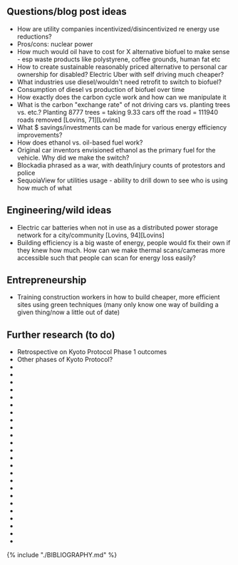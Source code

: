 ## Questions/blog post ideas
* How are utility companies incentivized/disincentivized re energy use reductions?
* Pros/cons: nuclear power
* How much would oil have to cost for X alternative biofuel to make sense - esp waste products like polystyrene, coffee grounds, human fat etc
* How to create sustainable reasonably priced alternative to personal car ownership for disabled? Electric Uber with self driving much cheaper?
* What industries use diesel/wouldn't need retrofit to switch to biofuel?
* Consumption of diesel vs production of biofuel over time
* How exactly does the carbon cycle work and how can we manipulate it
* What is the carbon "exchange rate" of not driving cars vs. planting trees vs. etc.? Planting 8777 trees = taking 9.33 cars off the road = 111940 roads removed [Lovins, 71][Lovins]
* What $ savings/investments can be made for various energy efficiency improvements?
* How does ethanol vs. oil-based fuel work?
* Original car inventors envisioned ethanol as the primary fuel for the vehicle. Why did we make the switch?
* Blockadia phrased as a war, with death/injury counts of protestors and police
* SequoiaView for utilities usage - ability to drill down to see who is using how much of what

## Engineering/wild ideas
* Electric car batteries when not in use as a distributed power storage network for a city/community [Lovins, 94][Lovins]
* Building efficiency is a big waste of energy, people would fix their own if they knew how much. How can we make thermal scans/cameras more accessible such that people can scan for energy loss easily?

## Entrepreneurship
* Training construction workers in how to build cheaper, more efficient sites using green techniques (many only know one way of building a given thing/now a little out of date)

## Further research (to do)
* Retrospective on Kyoto Protocol Phase 1 outcomes
* Other phases of Kyoto Protocol?
* [2009 California Climate Adaptation Strategy]: http://resources.ca.gov/docs/climate/Statewide_Adaptation_Strategy.pdf
* [Begley]: http://www.newsweek.com/learning-love-climate-adaptation-95079 "Begley, Sharon. 'Learning to Love Climate Adaptation.' 2007. Newsweek."
* [Weaver]: http://electrek.co/2016/05/02/price-solar-power-fell-50-16-months-dubai-0299kwh/ "Weaver, John. 'The price of solar power just fell 50% in 16 months – Dubai at $.0299/kWh!' 2016. Electrek."
* [Cooper]: http://www.nirs.org/neconomics/cooperreport_neconomics062009.pdf "Cooper, Mark. 'The Economics of Nuclear Reactors: Renaissance or Relapse?' 2009."
* [CCS]: http://www.climatestrategies.us/library/library/view/893 "Center for Climate Change Studies. 'Climate Change Policy as Economic Stimulus:Evidence and Opportunities from the States.' 2008."
* [CDP]: https://www.cdp.net/CDPResults/CDP-global-climate-change-report-2015.pdf "CDP. 'CDP Global Climate Change Report 2015.' 2015."
* [Lyons]: http://www.drinkerbiddle.com/resources/publications/2003/sarbanes-oxley-and-the-changing-face-of-environmental-liability-disclosure-obligations "Lyons, Francis. 'Sarbanes-Oxley and the changing face of
environmental liability disclosure obligations.' 2003. Drinker Biddle"
* [SEJ]: http://www.sej.org/publications/tipsheet/environmental-refugees-us-and-world-examples "Society of Environmental Journalists. 'Environmental Refugees: U.S. and World Examples.' 2007."
* [Oxfam]: http://www.oxfam.ca/news/disasters-escalating-four-fold-climate-change-hits-po "Oxfam Canada. 'Disasters escalating four-fold as climate change hits poor hardest.' 2007."
* [Schwartz]: http://www.fastcompany.com/1595298/ford-saves-one-million-dollarsby-shutting-computers "Schwartz, Ariel. 'Ford Saves One Million Dollars... By Shutting Off Computers.' 2010. Fast Company."
* [Mitchell]: http://news.bbc.co.uk/2/hi/sci/tech/8516931.stm "Mitchell, Andrew. 'Big business leaves big forest footprints.' 2010. BBC News."
* [Howden]: http://www.independent.co.uk/environment/climate-change/deforestation-the-hidden-cause-of-global-warming-6262622.html "Howden, Daniel. 'Deforestation: the Hidden Cause of Global Warming.' 2007. Independent."
* [NNMREC]: http://nnmrec.oregonstate.edu/nnmrec/education/wave-energy-101/how-do-waves-work "Northwest National Marine Renewable Energy Center. 'How Do Waves Work?' 2016. Oregon State Uiversity."
* [Parkinson]: http://cleantechnica.com/2015/01/29/solar-costs-will-fall-40-next-2-years-heres/ "Parkinson, Giles. 'Solar Costs Will Fall Another 40% In 2 Years. Here’s Why.' 2015. Clean Technica."
* [Ackerman]: https://www.nrdc.org/sites/default/files/fcost.pdf "Ackerman, Frank and Stanton, Elizabeth. 'The Cost of Climate Change: What We'll Pay if Global Warming Continues Unchecked.' 2008. Natural Resources Defense Council."
* [Ramesh]: http://www.theguardian.com/environment/2008/nov/10/maldives-climate-change "Ramesh, Randeep. 'Paradise Almost Lost: Maldives Seek to Buy a New Homeland.' 2008. The Guardian."
* [Stern]: http://mudancasclimaticas.cptec.inpe.br/~rmclima/pdfs/destaques/sternreview_report_complete.pdf "Stern, Nicholas. 'Stern Review: The Economics of Climate Change.' 2006."
* [The other CO2 problem]: https://theotherco2problem.wordpress.com/how-was-the-problem-uncovered/
* [Seattle Times Ocean Acidification]: http://apps.seattletimes.com/reports/sea-change/2013/sep/11/pacific-ocean-perilous-turn-overview/
* [Ensia]: http://ensia.com/about/overview/
* [2030]: https://web.stanford.edu/group/efmh/jacobson/Articles/I/sad1109Jaco5p.indd.pdf "A Path for Sustainable Energy by 2030"
* [Hayes]: https://www.thenation.com/article/new-abolitionism/ "Hayes, Christopher. 'The New Abolitionism.' 2014. On the costs of legislation needed to stay below a 2C warming."
* [Levitan]: http://io9.gizmodo.com/5966689/after-extensive-mathematical-modeling-scientist-declares-earth-is-fucked "Levitan, Dave. 'After extensive mathematical modeling, scientist declares \"Earth is F**ked\".' Io9. 2012."
* [Murphy]: http://physics.ucsd.edu/do-the-math/2011/09/dont-be-a-pv-efficiency-snob/ "Murphy, Tom. 'Don\'t be a PV efficiency snob.' 2011."

{% include "./BIBLIOGRAPHY.md" %}
